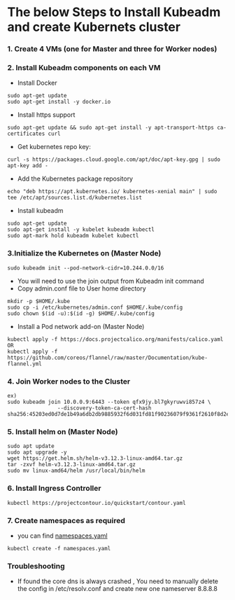 # The below Steps to Install Kubeadm and create Kubernets cluster 

### 1. Create 4 VMs (one for Master and three for Worker nodes)

### 2. Install Kubeadm components on each VM

- Install Docker
```console
sudo apt-get update
sudo apt-get install -y docker.io
```
- Install https support
```console		
sudo apt-get update && sudo apt-get install -y apt-transport-https ca-certificates curl
```
- Get kubernetes repo key:
```console	
curl -s https://packages.cloud.google.com/apt/doc/apt-key.gpg | sudo apt-key add -
```
- Add the Kubernetes package repository
```console
echo "deb https://apt.kubernetes.io/ kubernetes-xenial main" | sudo tee /etc/apt/sources.list.d/kubernetes.list
```
- Install kubeadm
```console
sudo apt-get update
sudo apt-get install -y kubelet kubeadm kubectl
sudo apt-mark hold kubeadm kubelet kubectl
```
	
### 3.Initialize the Kubernetes on (Master Node)
```console
sudo kubeadm init --pod-network-cidr=10.244.0.0/16
```
- You will need to use the join output from Kubeadm init command
- Copy admin.conf file to User home directory
```console
mkdir -p $HOME/.kube
sudo cp -i /etc/kubernetes/admin.conf $HOME/.kube/config
sudo chown $(id -u):$(id -g) $HOME/.kube/config
```
- Install a Pod network add-on (Master Node)
```console
kubectl apply -f https://docs.projectcalico.org/manifests/calico.yaml
OR
kubectl apply -f https://github.com/coreos/flannel/raw/master/Documentation/kube-flannel.yml
```
### 4. Join Worker nodes to the Cluster
```console
ex)
sudo kubeadm join 10.0.0.9:6443 --token qfx9jy.bl7gkyruwvi857z4 \
		        --discovery-token-ca-cert-hash sha256:45203ed0d7de1b49a6db2db9885932f6d031fd81f90236079f9361f2610f8d2e 
```
### 5. Install helm on (Master Node)
```console
sudo apt update
sudo apt upgrade -y
wget https://get.helm.sh/helm-v3.12.3-linux-amd64.tar.gz
tar -zxvf helm-v3.12.3-linux-amd64.tar.gz
sudo mv linux-amd64/helm /usr/local/bin/helm
```
### 6. Install Ingress Controller
```console
kubectl https://projectcontour.io/quickstart/contour.yaml
```

### 7. Create namespaces as required
- you can find [namespaces.yaml](https://github.com/davabdallah/Atos-Task/tree/main/01.%20Preparing%20the%20Cluster)
```console
kubectl create -f namespaces.yaml
```	

### Troubleshooting
- If found the core dns is always crashed , You need to manually delete the config in /etc/resolv.conf and create new one
   nameserver 8.8.8.8
